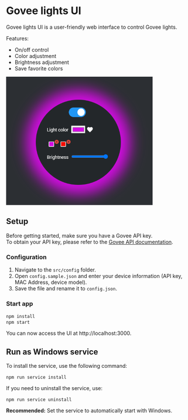 # Govee lights UI

Govee lights UI is a user-friendly web interface to control Govee lights.

Features:

- On/off control
- Color adjustment
- Brightness adjustment
- Save favorite colors

<img src="public/imgs/app-screenshot.png" alt="App screenshot" width="400">

## Setup

Before getting started, make sure you have a Govee API key.  
To obtain your API key, please refer to the [Govee API documentation](https://developer.govee.com/docs/getting-started).

### Configuration

1. Navigate to the `src/config` folder.
2. Open `config.sample.json` and enter your device information (API key, MAC Address, device model).
3. Save the file and rename it to `config.json`.

### Start app
```
npm install
npm start
```

You can now access the UI at http://localhost:3000.

## Run as Windows service

To install the service, use the following command:
```
npm run service install
```

If you need to uninstall the service, use:
```
npm run service uninstall
```

**Recommended:** Set the service to automatically start with Windows.